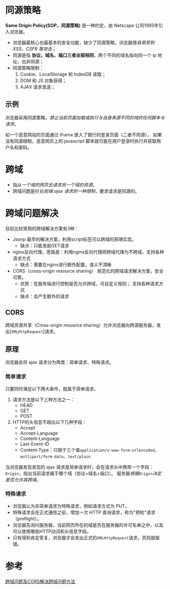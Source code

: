 # 同源策略
**Same Origin Policy(SOP，同源策略)** 是一种约定，由 Netscape 公司1995年引入浏览器。
- 浏览器最核心也最基本的安全功能，缺少了同源策略，浏览器很*容易受到 XSS、CSFR 等攻击*；
- 同源是指 **协议、域名、端口三者全部相同**，两个不同的域名指向同一个 ip 地址，也非同源；
- 同源策略限制：
	1. Cookie、LocalStorage 和 IndexDB 读取；
	2. DOM 和 JS 对象获得；  
	3. AJAX 请求发送；

## 示例
浏览器采用同源策略，*禁止当前页面加载或执行与自身来源不同的域的任何脚本与请求*。

如一个恶意网站的页面通过 iframe 嵌入了银行的登录页面（二者不同源）。
如果没有同源限制，恶意网页上的 javascript 脚本就可能在用户登录时执行并获取用户名和密码。

# 跨域
- 指从*一个域的网页去请求另一个域的资源*。
- 跨域问题是针对*前端 ajax 请求的一种限制*，要求请求是同源的。

# 跨域问题解决
目前比较常用的跨域解决方案有3种：

-   Jsonp 最早的解决方案，利用script标签可以跨域的原理实现。
	-   缺点：只能发起GET请求
-   nginx反向代理，思路是：利用nginx反向代理把跨域代理为不跨域，支持各种请求方式 
	-   缺点：需要在nginx进行额外配置，语义不清晰
-   CORS（cross-origin resource sharing） 规范化的跨域请求解决方案，安全可靠。 
	-   优势：在服务端进行控制是否允许跨域，可自定义规则； 支持各种请求方式
	-   缺点：会产生额外的请求


## CORS
跨域资源共享（Cross-origin resource sharing）允许浏览器向跨源服务器，发出[`XMLHttpRequest`]请求。

## 原理
浏览器会将 ajax 请求分为两类：简单请求、特殊请求。

### 简单请求

只要同时满足以下两大条件，就属于简单请求。
1. 请求方法是以下三种方法之一：
	-   HEAD
	-   GET
	-   POST
2. HTTP的头信息不超出以下几种字段：
	-   Accept
	-   Accept-Language
	-   Content-Language
	-   Last-Event-ID
	-   Content-Type：只限于三个值`application/x-www-form-urlencoded`、`multipart/form-data`、`text/plain`

当浏览器发现发现的 ajax 请求是简单请求时，会在请求头中携带一个字段：`Origin`，指出当前请求属于哪个域（协议+域名+端口）。
服务器*根据`Origin`决定是否允许其跨域*。

### 特殊请求
- 浏览器认为非简单请求为特殊请求，例如请求方式为 PUT。
- 特殊请求会在正式通信之前，增加一次 HTTP 查询请求，称为"预检"请求（preflight）。
- 浏览器先询问服务器，当前网页所在的域是否在服务器的许可名单之中，以及可以使用哪些HTTP动词和头信息字段。
- 只有得到肯定答复，浏览器才会发出正式的`XMLHttpRequest`请求，否则就报错。

# 参考
[跨域问题及CORS解决跨域问题方法](https://cloud.tencent.com/developer/article/1804537)
